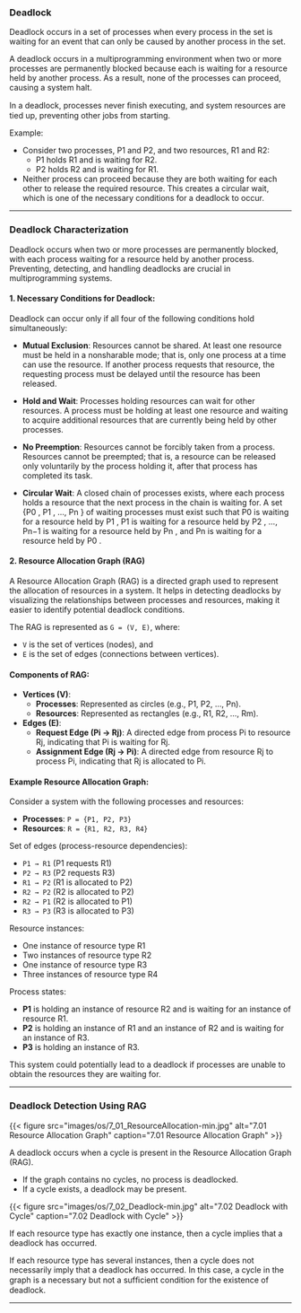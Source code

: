### Deadlock

Deadlock occurs in a set of processes when every process in the set is waiting for an event that can only be caused by another process in the set.

A deadlock occurs in a multiprogramming environment when two or more processes are permanently blocked because each is waiting for a resource held by another process. As a result, none of the processes can proceed, causing a system halt.

In a deadlock, processes never ﬁnish executing, and system resources are tied up, preventing other jobs from starting.

Example:
- Consider two processes, P1 and P2, and two resources, R1 and R2:
    - P1 holds R1 and is waiting for R2.
    - P2 holds R2 and is waiting for R1.
- Neither process can proceed because they are both waiting for each other to release the required resource. This creates a circular wait, which is one of the necessary conditions for a deadlock to occur.

---

### Deadlock Characterization

Deadlock occurs when two or more processes are permanently blocked, with each process waiting for a resource held by another process. Preventing, detecting, and handling deadlocks are crucial in multiprogramming systems.

#### 1. Necessary Conditions for Deadlock:

Deadlock can occur only if all four of the following conditions hold simultaneously:

- **Mutual Exclusion**: Resources cannot be shared.
At least one resource must be held in a nonsharable mode; that is, only one process at a time can use the resource. If another process requests that resource, the requesting process must be delayed until the resource has been released.

- **Hold and Wait**: Processes holding resources can wait for other resources.
A process must be holding at least one resource and waiting to acquire additional resources that are currently being held by other processes.

- **No Preemption**: Resources cannot be forcibly taken from a process.
Resources cannot be preempted; that is, a resource can be released only voluntarily by the process holding it, after that process has completed its task.

- **Circular Wait**: A closed chain of processes exists, where each process holds a resource that the next process in the chain is waiting for.
A set {P0 , P1 , ..., Pn } of waiting processes must exist such that P0 is waiting for a resource held by P1 , P1 is waiting for a resource held by P2 , ..., Pn−1 is waiting for a resource held by Pn , and Pn is waiting for a resource held by P0 .



#### 2. Resource Allocation Graph (RAG)

A Resource Allocation Graph (RAG) is a directed graph used to represent the allocation of resources in a system. It helps in detecting deadlocks by visualizing the relationships between processes and resources, making it easier to identify potential deadlock conditions.

The RAG is represented as `G = (V, E)`, where:

- `V` is the set of vertices (nodes), and
- `E` is the set of edges (connections between vertices).

#### Components of RAG:

- **Vertices (V)**:
    - **Processes**: Represented as circles (e.g., P1, P2, …, Pn).
    - **Resources**: Represented as rectangles (e.g., R1, R2, …, Rm).
- **Edges (E)**:
    - **Request Edge (Pi → Rj)**: A directed edge from process Pi to resource Rj, indicating that Pi is waiting for Rj.
    - **Assignment Edge (Rj → Pi)**: A directed edge from resource Rj to process Pi, indicating that Rj is allocated to Pi.

#### Example Resource Allocation Graph:

Consider a system with the following processes and resources:

- **Processes**: `P = {P1, P2, P3}`
- **Resources**: `R = {R1, R2, R3, R4}`

Set of edges (process-resource dependencies):

- `P1 → R1` (P1 requests R1)
- `P2 → R3` (P2 requests R3)
- `R1 → P2` (R1 is allocated to P2)
- `R2 → P2` (R2 is allocated to P2)
- `R2 → P1` (R2 is allocated to P1)
- `R3 → P3` (R3 is allocated to P3)

Resource instances:

- One instance of resource type R1
- Two instances of resource type R2
- One instance of resource type R3
- Three instances of resource type R4

Process states:

- **P1** is holding an instance of resource R2 and is waiting for an instance of resource R1.
- **P2** is holding an instance of R1 and an instance of R2 and is waiting for an instance of R3.
- **P3** is holding an instance of R3.

This system could potentially lead to a deadlock if processes are unable to obtain the resources they are waiting for.

____

### Deadlock Detection Using RAG


{{< figure  src="images/os/7_01_ResourceAllocation-min.jpg"  alt="7.01 Resource Allocation Graph"  caption="7.01 Resource Allocation Graph" >}}


A deadlock occurs when a cycle is present in the Resource Allocation Graph (RAG).

- If the graph contains no cycles, no process is deadlocked.
- If a cycle exists, a deadlock may be present.

{{< figure  src="images/os/7_02_Deadlock-min.jpg"  alt="7.02 Deadlock with Cycle"  caption="7.02 Deadlock with Cycle" >}}


If each resource type has exactly one instance, then a cycle implies that a deadlock has occurred.


If each resource type has several instances, then a cycle does not necessarily imply that a deadlock has occurred. In this case, a cycle in the graph is a necessary but not a sufﬁcient condition for the existence of deadlock.



---

